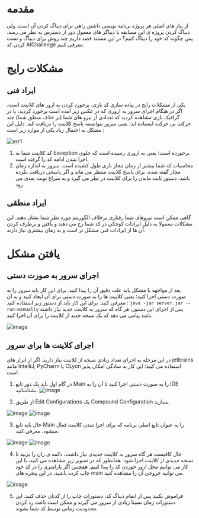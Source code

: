 # مقدمه
از نیاز های اصلی هر پروژه برنامه نویسی داشتن راهی برای دیباگ کردن آن است. ولی دیباگ کردن پروژه ی این مسابقه با دیباگر های معمول دور از دسترس به نظر می رسد. پس چگونه کد خود را دیباگ کنیم؟
در این مستند قصد داریم چند روش برای دیباگ و تست کردن کد AIChallenge معرفی کنیم.
 
# مشکلات رایج

## ایراد فنی
یکی از مشکلات رایج در پیاده سازی کد بازی، برخورد کردن به ارور های کلاینت است. اگر در هنگام اجرای سرور به اروری که در عکس زیر آمده است برخورد کردید، یا در گرافیک بازی مشاهده کردید که تعدادی از نیرو های شما (بر خلاف منطق شما) چند حرکت بی حرکت ایستاده اند؛ یعنی سرور نتوانسته پاسخ کلاینت را دریافت کند. دلیل این مشکل به احتمال زیاد یکی از موارد زیر است :

![err1](https://user-images.githubusercontent.com/62210297/114906627-78aa2480-9e2f-11eb-9062-95a2b994cff0.jpg)

1. کد کلاینت شما به Exception برخورده است؛ یعنی به اروری رسیده است که جلوی اجرا شدن ادامه کد را گرفته است. 
2. محاسبات کد شما بیشتر از زمان مجاز بازی طول کشیده است. سرور به اندازه زمان مجاز گفته شده، برای پاسخ کلاینت منتظر می ماند و اگر پاسخی دریافت نکرده باشد، دستور ثابت ماندن را برای کلاینت در نظر می گیرد و به سراغ نوبت بعدی می رود

## ایراد منطقی
 گاهی ممکن است نیروهای شما رفتاری برخلاف الگوریتم مورد نظر شما نشان دهند. این مشکلات معمولا به دلیل ایرادات کوچکی در کد شما رخ می دهند و یافتن و برطرف کردن آن ها از ایرادات فنی مشکل تر است و به زمان بیشتری نیاز دارند.
 
 # یافتن مشکل
 ## اجرای سرور به صورت دستی
 بعد از مواجهه با مشکل باید علت دقیق آن را پیدا کنید. برای این کار باید سرور را به صورت دستی اجرا کنید؛ یعنی کلاینت ها را به صورت دستی برای آن ایجاد کنید و به آن معرفی کنید. برای این کار باید از دستور زیر استفاده کنید :
 `java -jar server.jar --run-manually`
 پس از اجرای این دستور، هر گاه که سرور به کلاینت جدید نیاز داشته باشد پیامی می دهد که یک نسخه جدید از کلاینت را برای آن اجرا کنید. 
 
![image](https://user-images.githubusercontent.com/62210297/114910890-a85b2b80-9e33-11eb-8ecd-eed2177fcb7a.png)

## اجرای کلاینت ها برای سرور
در این مرحله به اجرای تعداد زیادی نسخه از کلاینت نیاز دارید. اگر از ابزار های jetbrains مانند IntelliJ, PyCharm یا CLyon استفاده می کنید؛ این کار به سادگی امکان پذیر است.
1. در گام اول باید یک دور تابع Main را به صورت دستی اجرا کنید تا آن را به IDE بشناسانید. 
![image](https://user-images.githubusercontent.com/62210297/114913549-9333cc00-9e36-11eb-96dc-2ab11eae803a.png)

2. از طریق Edit Configurations یک Compound Configuration بسازید.

![image](https://user-images.githubusercontent.com/62210297/114913862-ec9bfb00-9e36-11eb-989d-0908b34db0f2.png)
![image](https://user-images.githubusercontent.com/62210297/114913957-05a4ac00-9e37-11eb-9d52-3fa31a728529.png)

3. حال باید تابع Main را به عنوان تابع اصلی برنامه که برای اجرا شدن کلاینت فعال میشود، معرفی کنید. 

![image](https://user-images.githubusercontent.com/62210297/114914292-5ddbae00-9e37-11eb-873e-8e583faca2c2.png)
![image](https://user-images.githubusercontent.com/62210297/114914587-b90da080-9e37-11eb-815f-8433342c1423.png)

4. حال کافیست هر گاه سرور به کلاینت جدیدی نیاز داشت، دکمه ی ران را بزنید تا نسخه جدیدی از کلاینت اجرا شود. همانطور که در تصویر زیر مشاهده می کنید، با این کار می توانیم محل ارور خوردن کد را پیدا کنیم. همچنین اگر پارامتری را در کد خود چاپ کرده باشید، در این پنجره های  main می توانید خروجی آن را مشاهده کنید.

![image](https://user-images.githubusercontent.com/62210297/114915278-99c34300-9e38-11eb-9936-048c4052af5d.png)

5. فراموش نکنید پس از اتمام دیباگ کد، دستورات چاپ را از کدتان حذف کنید. این دستورات زمان نسبتا زیادی از سرور می گیرند و ممکن است باعث رد کردن محدودیت زمانی توسط کد شما بشوند.
